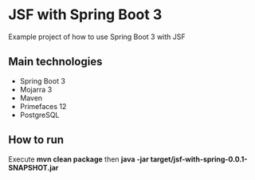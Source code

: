 # JSF with Spring Boot 3

Example project of how to use Spring Boot 3 with JSF

## Main technologies

* Spring Boot 3
* Mojarra 3
* Maven
* Primefaces 12
* PostgreSQL

## How to run

Execute **mvn clean package** then **java -jar target/jsf-with-spring-0.0.1-SNAPSHOT.jar**